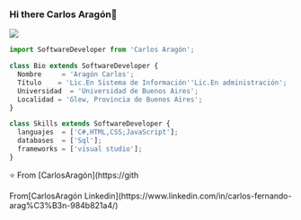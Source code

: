 ### Hi there Carlos Aragón👋

  <img src="https://github.com/thompsonemerson/thompsonemerson/raw/master/cover-thompson.png" />
</p>

```js
import SoftwareDeveloper from 'Carlos Aragón';

class Bio extends SoftwareDeveloper {
  Nombre     = 'Aragón Carlos';
  Título    = 'Lic.En Sistema de Información''Lic.En administración';
  Universidad  = 'Universidad de Buenos Aires';
  Localidad = 'Glew, Provincia de Buenos Aires';
}

class Skills extends SoftwareDeveloper {
  languajes  = ['C#,HTML,CSS;JavaScript'];
  databases  = ['Sql'];
  frameworks = ['visual studio'];
}
```

<p>⭐️ From [CarlosAragón](https://gith<ub.com/CarlosfernandoAragon1984)</p>



<p>  From[CarlosAragón Linkedin](https://www.linkedin.com/in/carlos-fernando-arag%C3%B3n-984b821a4/)</p>
  
  
  



  
  
  
